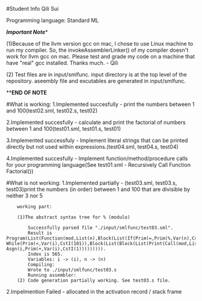 #Student Info
Qili Sui

Programming language: Standard ML

*****Important Note****** 

(1)Because of the llvm version gcc on mac, I chose to use Linux machine to run my compiler. 
So, the invokeAssemblerLinker() of my compiler doesn't work for llvm gcc on mac.
Please test and grade my code on a machine that have "real" gcc installed. Thanks much. - Qili

(2) Test files are in input/smlfunc. input directory is at the top level of the repository.
    aseembly file and excutables are generated in input/smlfunc.

********END OF NOTE******



#What is working:
1.Implemented succesfully - print the numbers between 1 and 100(test02.sml, test02.s, test02)

2.Implemented succesfully - calculate and print the factorial of numbers between 1 and 100(test01.sml, test01.s, test01)

3.Implemented successfuly - Implement literal strings that can be printed directly but not used within expressions.(test04.sml, test04.s, test04)

4.Implemented succesfully - Implement function/method/procedure calls for your programming language(See test01.sml - Recursively Call Function Factorial())



#What is not working:
1.Implemented partially - (test03.sml, test03.s, test03)print the numbers (in order) between 1 and 100 that are divisible by neither 3 nor 5
        
        working part:  

        (1)The abstract syntax tree for % (modulo) 

            Successfully parsed file "./input/smlfunc/test03.sml".
            Result is Program(List(Function(mod,List(n),Block(List(If(Prim(=,Prim(%,Var(n),CstI(3)),CstI(0)),Block(List(Return(Var(n)))),Block(List(Return(CstI(0))))))))),Block(List(Asgn(i,CstI(1)), While(Prim(<,Var(i),CstI(101)),Block(List(Block(List(Print(Call(mod,List(Var(i)))))), Asgn(i,Prim(+,Var(i),CstI(1))))))))).
            Index is 565.
            Variables: i -> (i), n -> (n)
            Compiling:
            Wrote to ./input/smlfunc/test03.s
            Running assembler: 
        (2) Code generation partially working. See test03.s file.

2.Impelmention Failed - allocated in the activation record / stack frame
